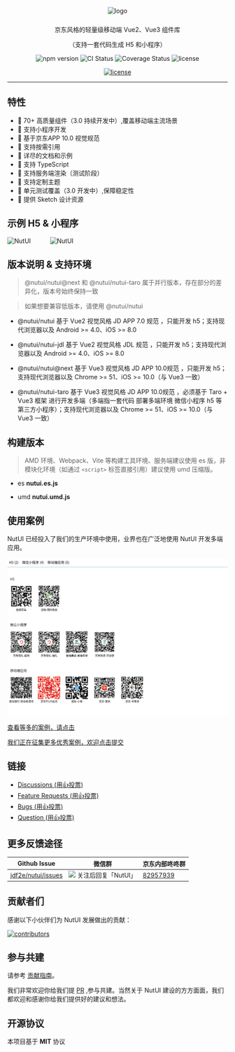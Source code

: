 
<p align="center">
    <img alt="logo" src="https://img11.360buyimg.com/imagetools/jfs/t1/211965/25/7152/22022/61b16785E433119bb/aa41d7a9f7e823f3.png" width="150" style="margin-bottom: 10px;">
</p>

<p align="center">京东风格的轻量级移动端 Vue2、Vue3 组件库</p>

<p align="center">（支持一套代码生成 H5 和小程序）</p>

<p align="center">
    <img src="https://img.shields.io/npm/v/@nutui/nutui.svg" alt="npm version" />
    <img src="https://api.travis-ci.org/jdf2e/nutui.svg?branch=master" alt="CI Status" />
    <img src="https://coveralls.io/repos/github/jdf2e/nutui/badge.svg?branch=master" alt="Coverage Status" />
    <img src="https://img.shields.io/npm/l/@nutui/nutui.svg" alt="license"/>
</p>

<!-- <p align="center">
    <a href="https://www.oschina.net/project/top_cn_2021/?id=65&fr=nutui" style="width:600px;height:60px;background:#f00;color:#fff;padding:5px;">
        NutUI 正在参加《2021 年度 OSC 中国开源项目》评选，请为我们投上宝贵的一票吧。 去投票💪
    </a>
</p> -->

<p align="center">
    <a href="https://www.oschina.net/project/top_cn_2021/?id=65&fr=nutui">
        <img src="https://img11.360buyimg.com/imagetools/jfs/t1/139357/25/22692/81953/61b1bd11E7615bca2/f6eec2f25c6b8914.jpg" width="600" alt="license"/>
    </a>
</p>

---


##  特性

* 🚀 70+ 高质量组件（3.0 持续开发中）,覆盖移动端主流场景
* 💪 支持小程序开发
* 📖 基于京东APP 10.0 视觉规范
* 🍭 支持按需引用
* 📖 详尽的文档和示例
* 💪 支持 TypeScript
* 💪 支持服务端渲染（测试阶段）
* 🍭 支持定制主题
* 🍭 单元测试覆盖（3.0 开发中）,保障稳定性
* 📖 提供 Sketch 设计资源

## 示例 H5 & 小程序

<p>
   <img src="https://img12.360buyimg.com/imagetools/jfs/t1/162421/39/13392/9425/6052ea60E592310a9/264bdff23ef5fe95.png" width="100" alt="NutUI" />
   <img src="https://storage.360buyimg.com/jdc-article/gh_f2231eb941be_258.jpg" style="margin-left:40px" width="100" alt="NutUI" />  
</p>

## 版本说明 & 支持环境

> @nutui/nutui@next 和 @nutui/nutui-taro 属于并行版本，存在部分的差异化，版本号始终保持一致

> 如果想要兼容低版本，请使用 @nutui/nutui

* @nutui/nutui  基于 Vue2 视觉风格 JD APP 7.0 规范 ，只能开发 h5；支持现代浏览器以及 Android >= 4.0、iOS >= 8.0

* @nutui/nutui-jdl 基于 Vue2 视觉风格 JDL 规范 ，只能开发 h5；支持现代浏览器以及 Android >= 4.0、iOS >= 8.0

* @nutui/nutui@next 基于 Vue3 视觉风格 JD APP 10.0规范 ，只能开发 h5；支持现代浏览器以及 Chrome >= 51、iOS >= 10.0（与 Vue3 一致）

* @nutui/nutui-taro 基于 Vue3 视觉风格 JD APP 10.0规范 ，必须基于 Taro + Vue3 框架 进行开发多端（多端指一套代码 部署多端环境 微信小程序 h5 等第三方小程序）；支持现代浏览器以及 Chrome >= 51、iOS >= 10.0（与 Vue3 一致）


## 构建版本

> AMD 环境、Webpack、Vite 等构建工具环境、服务端建议使用 es 版，非模块化环境（如通过 `<script>` 标签直接引用）建议使用 umd 压缩版。

* es **nutui.es.js**

* umd **nutui.umd.js**


## 使用案例

NutUI 已经投入了我们的生产环境中使用，业界也在广泛地使用 NutUI 开发多端应用。

<img src="https://raw.githubusercontent.com/jdf2e/nutui-user-cases/master/user-cases.jpg" width="800" alt="NutUI" />

<p>
    <a href="https://nutui.jd.com/#/case">
       查看等多的案例，请点击
    </a>
</p>

<p>
    <a href="https://get.jd.com/#/survey/index?id=4217247740034539">
       我们正在征集更多优秀案例，欢迎点击提交
    </a>
</p>

## 链接

<ul>
    <li>
        <a href="https://github.com/jdf2e/nutui/discussions">
            Discussions  (用👍投票)
        </a>
    </li>
    <li>
        <a href="https://github.com/jdf2e/nutui/issues?q=is%3Aissue+is%3Aopen+label%3A%22help+wanted%22">
            Feature Requests (用👍投票)
        </a>
    </li>
     <li>
        <a href="https://github.com/jdf2e/nutui/labels/bug%203.0">
            Bugs (用👍投票)
        </a>
    </li>
     <li>
        <a href="https://github.com/jdf2e/nutui/issues?q=is%3Aissue+is%3Aopen+label%3Aquestion">
            Question  (用👍投票)
        </a>
    </li>
</ul>

## 更多反馈途径

| Github Issue | 微信群 |京东内部咚咚群 |
| --- | --- |--- |
| [jdf2e/nutui/issues](https://github.com/jdf2e/nutui/issues) | <img src="https://nutui.jd.com/3x/3.1.12/vx-code1.png" width="60" /> 关注后回复「NutUI」 | [82957939](timline://chat/?topin=82957939&type=2)|

## 贡献者们

感谢以下小伙伴们为 NutUI 发展做出的贡献：

<a href="https://github.com/jdf2e/nutui/graphs/contributors">
  <img src="https://opencollective.com/nutui/contributors.svg?width=890&button=false" alt="contributors">
</a>

## 参与共建

请参考 [贡献指南](https://nutui.jd.com/#/contributing)。

我们非常欢迎你给我们提 [PR](https://github.com/jdf2e/nutui/pulls) ,参与共建。当然关于 NutUI 建设的方方面面，我们都欢迎和感谢你给我们提供好的建议和想法。


## 开源协议

本项目基于 **MIT** 协议
